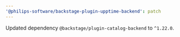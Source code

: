 ```yaml
---
'@philips-software/backstage-plugin-upptime-backend': patch
---
```


Updated dependency `@backstage/plugin-catalog-backend` to `^1.22.0`.
